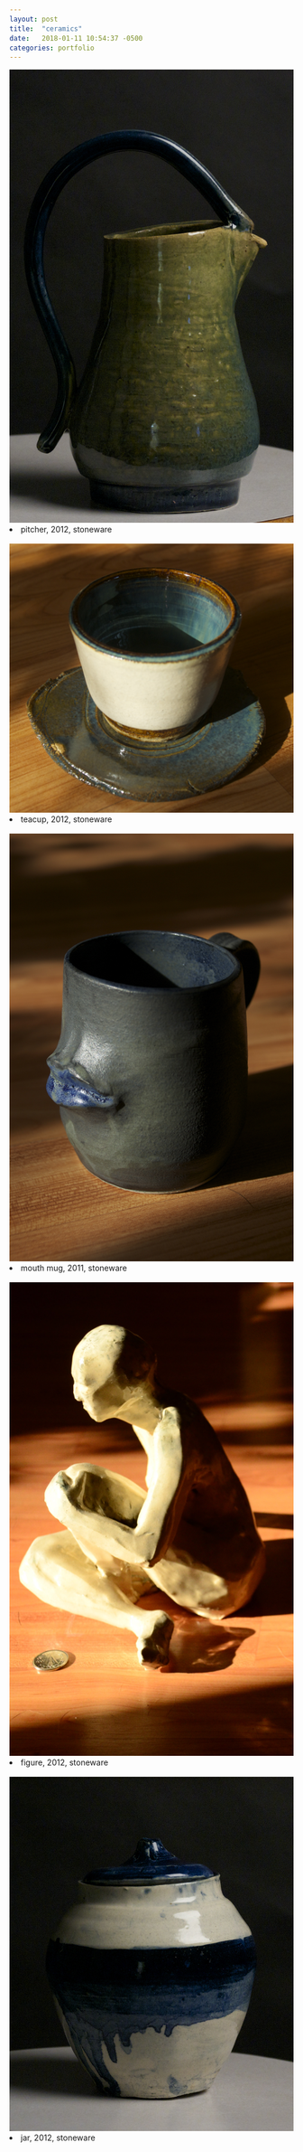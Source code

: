 ```yaml
---
layout: post
title:  "ceramics"
date:   2018-01-11 10:54:37 -0500
categories: portfolio
---
```


<div class = "text-section">
<img src = "/assets/art/pitcher.jpg">
<li>pitcher, 2012, stoneware</li><br>
<img src = "/assets/art/teacup.jpg">
<li>teacup, 2012, stoneware</li><br>
<img src = "/assets/art/mouthmug.jpg">
<li>mouth mug, 2011, stoneware</li><br>
<img src = "/assets/art/figure.jpg">
<li>figure, 2012, stoneware</li><br>
<img src = "/assets/art/jar.jpg">
<li>jar, 2012, stoneware</li><br>
</div>
